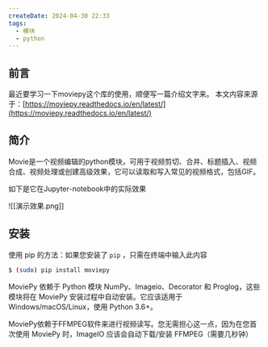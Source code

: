 ```yaml
---
createDate: 2024-04-30 22:33
tags:
  - 模块
  - python
---
```

## 前言
最近要学习一下moviepy这个库的使用，顺便写一篇介绍文字来。
本文内容来源于：[https://moviepy.readthedocs.io/en/latest/](https://moviepy.readthedocs.io/en/latest/)
## 简介
Movie是一个视频编辑的python模块，可用于视频剪切、合并、标题插入、视频合成、视频处理或创建高级效果，它可以读取和写入常见的视频格式，包括GIF。

如下是它在Jupyter-notebook中的实际效果

![[演示效果.png]]
## 安装
使用 pip 的方法：如果您安装了 `pip` ，只需在终端中输入此内容
```bash
$ (sudo) pip install moviepy
```
MoviePy 依赖于 Python 模块 NumPy、Imageio、Decorator 和 Proglog，这些模块将在 MoviePy 安装过程中自动安装。它应该适用于 Windows/macOS/Linux，使用 Python 3.6+。

MoviePy依赖于FFMPEG软件来进行视频读写。您无需担心这一点，因为在您首次使用 MoviePy 时，ImageIO 应该会自动下载/安装 FFMPEG（需要几秒钟）

